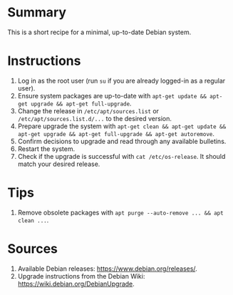 # Summary

This is a short recipe for a minimal, up-to-date Debian system.

# Instructions

1. Log in as the root user (run `su` if you are already logged-in as a regular user).
2. Ensure system packages are up-to-date with `apt-get update && apt-get upgrade && apt-get full-upgrade`.
3. Change the release in `/etc/apt/sources.list` or `/etc/apt/sources.list.d/...` to the desired version.
4. Prepare upgrade the system with `apt-get clean && apt-get update && apt-get upgrade && apt-get full-upgrade && apt-get autoremove`.
5. Confirm decisions to upgrade and read through any available bulletins.
6. Restart the system.
7. Check if the upgrade is successful with `cat /etc/os-release`. It should match your desired release.

# Tips

1. Remove obsolete packages with `apt purge --auto-remove ... && apt clean ...`.

# Sources

1. Available Debian releases: https://www.debian.org/releases/.
2. Upgrade instructions from the Debian Wiki: https://wiki.debian.org/DebianUpgrade.

